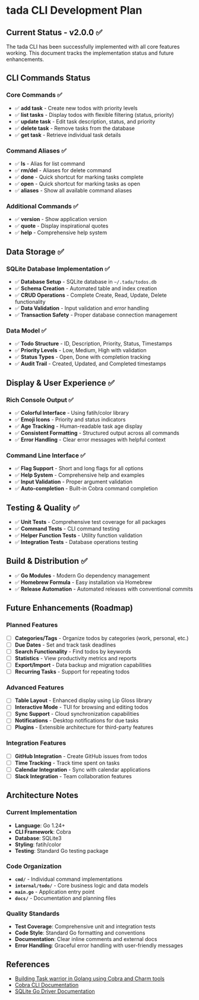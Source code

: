 # tada CLI Development Plan

## Current Status - v2.0.0 ✅

The tada CLI has been successfully implemented with all core features working. This document tracks the implementation
status and future enhancements.

## CLI Commands Status

### Core Commands ✅
- ✅ **add task** - Create new todos with priority levels
- ✅ **list tasks** - Display todos with flexible filtering (status, priority)
- ✅ **update task** - Edit task description, status, and priority
- ✅ **delete task** - Remove tasks from the database
- ✅ **get task** - Retrieve individual task details

### Command Aliases ✅
- ✅ **ls** - Alias for list command
- ✅ **rm/del** - Aliases for delete command
- ✅ **done** - Quick shortcut for marking tasks complete
- ✅ **open** - Quick shortcut for marking tasks as open
- ✅ **aliases** - Show all available command aliases

### Additional Commands ✅
- ✅ **version** - Show application version
- ✅ **quote** - Display inspirational quotes
- ✅ **help** - Comprehensive help system

## Data Storage ✅

### SQLite Database Implementation ✅
- ✅ **Database Setup** - SQLite database in `~/.tada/todos.db`
- ✅ **Schema Creation** - Automated table and index creation
- ✅ **CRUD Operations** - Complete Create, Read, Update, Delete functionality
- ✅ **Data Validation** - Input validation and error handling
- ✅ **Transaction Safety** - Proper database connection management

### Data Model ✅
- ✅ **Todo Structure** - ID, Description, Priority, Status, Timestamps
- ✅ **Priority Levels** - Low, Medium, High with validation
- ✅ **Status Types** - Open, Done with completion tracking
- ✅ **Audit Trail** - Created, Updated, and Completed timestamps

## Display & User Experience ✅

### Rich Console Output ✅
- ✅ **Colorful Interface** - Using fatih/color library
- ✅ **Emoji Icons** - Priority and status indicators
- ✅ **Age Tracking** - Human-readable task age display
- ✅ **Consistent Formatting** - Structured output across all commands
- ✅ **Error Handling** - Clear error messages with helpful context

### Command Line Interface ✅
- ✅ **Flag Support** - Short and long flags for all options
- ✅ **Help System** - Comprehensive help and examples
- ✅ **Input Validation** - Proper argument validation
- ✅ **Auto-completion** - Built-in Cobra command completion

## Testing & Quality ✅
- ✅ **Unit Tests** - Comprehensive test coverage for all packages
- ✅ **Command Tests** - CLI command testing
- ✅ **Helper Function Tests** - Utility function validation
- ✅ **Integration Tests** - Database operations testing

## Build & Distribution ✅
- ✅ **Go Modules** - Modern Go dependency management
- ✅ **Homebrew Formula** - Easy installation via Homebrew
- ✅ **Release Automation** - Automated releases with conventional commits

## Future Enhancements (Roadmap)

### Planned Features
- [ ] **Categories/Tags** - Organize todos by categories (work, personal, etc.)
- [ ] **Due Dates** - Set and track task deadlines
- [ ] **Search Functionality** - Find todos by keywords
- [ ] **Statistics** - View productivity metrics and reports
- [ ] **Export/Import** - Data backup and migration capabilities
- [ ] **Recurring Tasks** - Support for repeating todos

### Advanced Features
- [ ] **Table Layout** - Enhanced display using Lip Gloss library
- [ ] **Interactive Mode** - TUI for browsing and editing todos
- [ ] **Sync Support** - Cloud synchronization capabilities
- [ ] **Notifications** - Desktop notifications for due tasks
- [ ] **Plugins** - Extensible architecture for third-party features

### Integration Features
- [ ] **GitHub Integration** - Create GitHub issues from todos
- [ ] **Time Tracking** - Track time spent on tasks
- [ ] **Calendar Integration** - Sync with calendar applications
- [ ] **Slack Integration** - Team collaboration features

## Architecture Notes

### Current Implementation
- **Language**: Go 1.24+
- **CLI Framework**: Cobra
- **Database**: SQLite3
- **Styling**: fatih/color
- **Testing**: Standard Go testing package

### Code Organization
- **`cmd/`** - Individual command implementations
- **`internal/todo/`** - Core business logic and data models
- **`main.go`** - Application entry point
- **`docs/`** - Documentation and planning files

### Quality Standards
- **Test Coverage**: Comprehensive unit and integration tests
- **Code Style**: Standard Go formatting and conventions
- **Documentation**: Clear inline comments and external docs
- **Error Handling**: Graceful error handling with user-friendly messages

## References
- [Building Task warrior in Golang using Cobra and Charm tools](https://www.youtube.com/watch?v=yiFhQGJeRJk)
- [Cobra CLI Documentation](https://cobra.dev/)
- [SQLite Go Driver Documentation](https://github.com/mattn/go-sqlite3)
